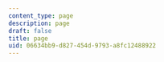 ```yaml
---
content_type: page
description: page
draft: false
title: page
uid: 06634bb9-d827-454d-9793-a8fc12488922
---
```

